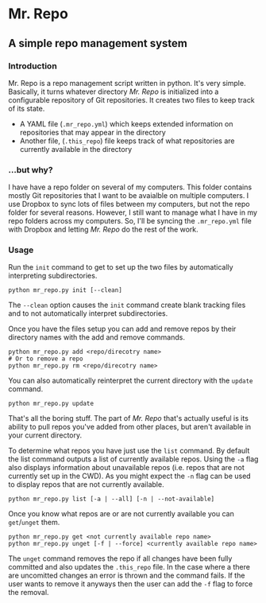 # Mr. Repo
## A simple repo management system

### Introduction

Mr. Repo is a repo management script written in python. It's very simple.
Basically, it turns whatever directory *Mr. Repo* is initialized into a
configurable repository of Git repositories. It creates two files to keep track
of its state.

 *  A YAML file (`.mr_repo.yml`) which keeps extended information on
    repositories that may appear in the directory
 *  Another file, (`.this_repo`) file keeps track of what repositories are
    currently available in the directory

### ...but why?

I have have a repo folder on several of my computers. This folder contains
mostly Git repositories that I want to be avaialble on multiple computers. I use
Dropbox to sync lots of files between my computers, but not the repo folder for
several reasons. However, I still want to manage what I have in my repo folders
across my computers. So, I'll be syncing the `.mr_repo.yml` file with Dropbox
and letting *Mr. Repo* do the rest of the work.

### Usage

Run the `init` command to get to set up the two files by automatically
interpreting subdirectories.

    python mr_repo.py init [--clean]

The `--clean` option causes the `init` command create blank tracking files and
to not automatically interpret subdirectories.

Once you have the files setup you can add and remove repos by their directory
names with the add and remove commands.

    python mr_repo.py add <repo/direcotry name>
    # Or to remove a repo
    python mr_repo.py rm <repo/direcotry name>

You can also automatically reinterpret the current directory with the `update`
command.

    python mr_repo.py update

That's all the boring stuff. The part of *Mr. Repo* that's actually useful is
its ability to pull repos you've added from other places, but aren't available
in your current directory.

To determine what repos you have just use the `list` command. By default the
list command outputs a list of currently available repos. Using the `-a` flag
also displays information about unavailable repos (i.e. repos that are not
currently set up in the CWD). As you might expect the `-n` flag can be used to
display repos that are not currently available.

    python mr_repo.py list [-a | --all] [-n | --not-available]

Once you know what repos are or are not currently available you can
`get`/`unget` them.

    python mr_repo.py get <not currently available repo name>
    python mr_repo.py unget [-f | --force] <currently available repo name>

The `unget` command removes the repo if all changes have been fully committed
and also updates the `.this_repo` file. In the case where a there are uncomitted
changes an error is thrown and the command fails. If the user wants to remove it
anyways then the user can add the `-f` flag to force the removal.
